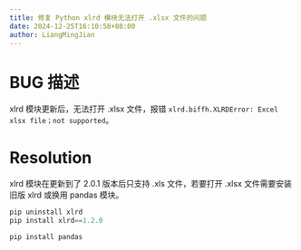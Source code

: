 ```yaml
---
title: 修复 Python xlrd 模块无法打开 .xlsx 文件的问题
date: 2024-12-25T16:10:58+08:00
author: LiangMingJian
---
```


# BUG 描述

xlrd 模块更新后，无法打开 .xlsx 文件，报错 `xlrd.biffh.XLRDError: Excel xlsx file；not supported`。

# Resolution

xlrd 模块在更新到了 2.0.1 版本后只支持 .xls 文件，若要打开 .xlsx 文件需要安装旧版 xlrd 或换用 pandas 模块。

```python
pip uninstall xlrd
pip install xlrd==1.2.0

pip install pandas
```
